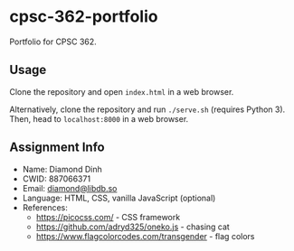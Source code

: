 # cpsc-362-portfolio

Portfolio for CPSC 362.

## Usage

Clone the repository and open `index.html` in a web browser.

Alternatively, clone the repository and run `./serve.sh` (requires Python 3).
Then, head to `localhost:8000` in a web browser.

## Assignment Info

- Name: Diamond Dinh
- CWID: 887066371
- Email: diamond@libdb.so
- Language: HTML, CSS, vanilla JavaScript (optional)
- References:
  - https://picocss.com/ - CSS framework
  - https://github.com/adryd325/oneko.js - chasing cat
  - https://www.flagcolorcodes.com/transgender - flag colors
